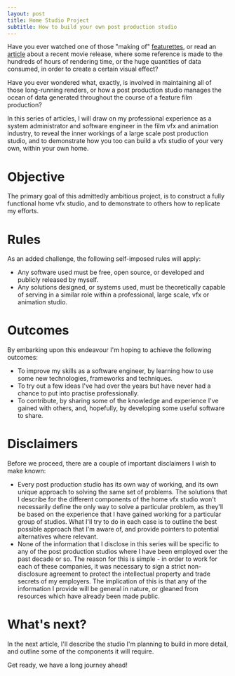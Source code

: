 ```yaml
---
layout: post
title: Home Studio Project
subtitle: How to build your own post production studio
---
```


Have you ever watched one of those "making of" [featurettes](https://www.fxguide.com/quicktakes/ghost-in-the-voxel-shells/), or read an [article](https://www.wired.com/2014/10/astrophysics-interstellar-black-hole/) about a recent movie release, where some reference is made to the hundreds of hours of rendering time, or the huge quantities of data consumed, in order to create a certain visual effect?  

Have you ever wondered what, exactly, is involved in maintaining all of those long-running renders, or how a post production studio manages the ocean of data generated throughout the course of a feature film production?

In this series of articles, I will draw on my professional experience as a system administrator and software engineer in the film vfx and animation industry, to reveal the inner workings of a large scale post production studio, and to demonstrate how you too can build a vfx studio of your very own, within your own home.

# Objective

The primary goal of this admittedly ambitious project, is to construct a fully functional home vfx studio, and to demonstrate to others how to replicate my efforts.

# Rules

As an added challenge, the following self-imposed rules will apply:

 * Any software used must be free, open source, or developed and publicly released by myself.
 * Any solutions designed, or systems used, must be theoretically capable of serving in a similar role within a professional, large scale, vfx or animation studio. 

# Outcomes

By embarking upon this endeavour I'm hoping to achieve the following outcomes:

 * To improve my skills as a software engineer, by learning how to use some new technologies, frameworks and techniques.
 * To try out a few ideas I've had over the years but have never had a chance to put into practise professionally.
 * To contribute, by sharing some of the knowledge and experience I've gained with others, and, hopefully, by developing some useful software to share.

# Disclaimers

Before we proceed, there are a couple of important disclaimers I wish to make known:

 * Every post production studio has its own way of working, and its own unique approach to solving the same set of problems. The solutions that I describe for the different components of the home vfx studio won't necessarily define the only way to solve a particular problem, as they'll be based on the experience that I have gained working for a particular group of studios. What I'll try to do in each case is to outline the best possible approach that I'm aware of, and provide pointers to potential alternatives where relevant.
 * None of the information that I disclose in this series will be specific to any of the post production studios where I have been employed over the past decade or so. The reason for this is simple - in order to work for each of these companies, it was necessary to sign a strict non-disclosure agreement to protect the intellectual property and trade secrets of my employers. The implication of this is that any of the information I provide will be general in nature, or gleaned from resources which have already been made public.

# What's next? 

In the next article, I'll describe the studio I'm planning to build in more detail, and outline some of the components it will require. 

Get ready, we have a long journey ahead!
